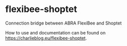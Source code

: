 # flexibee-shoptet
Connection bridge between ABRA FlexiBee and Shoptet

How to use and documentation can be found on https://charlieblog.eu/flexibee-shoptet.
